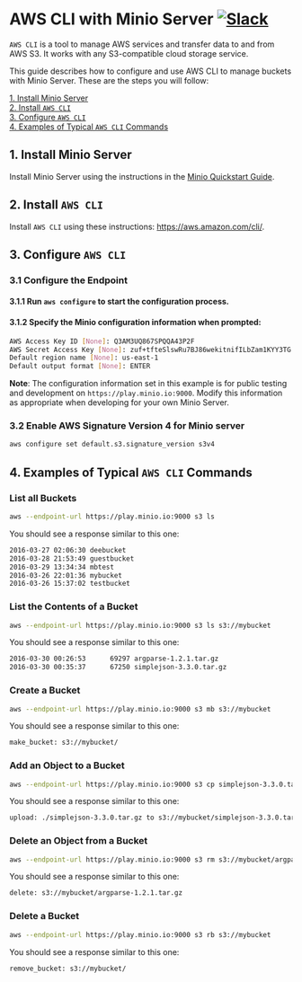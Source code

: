 # AWS CLI with Minio Server [![Slack](https://slack.minio.io/slack?type=svg)](https://slack.minio.io)

`AWS CLI` is a tool to manage AWS services and transfer data to and from AWS S3. It works with any S3-compatible cloud storage service.

This guide describes how to configure and use AWS CLI to manage buckets with Minio Server. These are the steps you will follow:

[1. Install Minio Server](#installminioserver)  
[2. Install `AWS CLI`](#installawscli)  
[3. Configure `AWS CLI`](#configureawscli)  
[4. Examples of Typical `AWS CLI` Commands](#runawsclicommands)  

## <a name="installminioserver"></a>1. Install Minio Server

Install Minio Server using the instructions in the [Minio Quickstart Guide](https://docs.minio.io).

## <a name="installawscli"></a>2. Install `AWS CLI`

Install `AWS CLI` using these instructions: <https://aws.amazon.com/cli/>.

## <a name="configureawscli"></a>3. Configure `AWS CLI`

### 3.1 Configure the Endpoint
#### 3.1.1 Run `aws configure` to start the configuration process.
#### 3.1.2 Specify the Minio configuration information when prompted:

```sh
AWS Access Key ID [None]: Q3AM3UQ867SPQQA43P2F
AWS Secret Access Key [None]: zuf+tfteSlswRu7BJ86wekitnifILbZam1KYY3TG
Default region name [None]: us-east-1
Default output format [None]: ENTER
```

**Note**: The configuration information set in this example is for public testing and development on `https://play.minio.io:9000`. Modify this information as appropriate when developing for your own Minio Server.

### 3.2 Enable **AWS Signature Version 4** for Minio server

```sh
aws configure set default.s3.signature_version s3v4
```

## <a name="runawsclicommands"></a>4. Examples of Typical `AWS CLI` Commands
### List all Buckets

```sh
aws --endpoint-url https://play.minio.io:9000 s3 ls
```

You should see a response similar to this one:

```sh
2016-03-27 02:06:30 deebucket
2016-03-28 21:53:49 guestbucket
2016-03-29 13:34:34 mbtest
2016-03-26 22:01:36 mybucket
2016-03-26 15:37:02 testbucket
```

### List the Contents of a Bucket

```sh
aws --endpoint-url https://play.minio.io:9000 s3 ls s3://mybucket
```

You should see a response similar to this one:

```sh
2016-03-30 00:26:53      69297 argparse-1.2.1.tar.gz
2016-03-30 00:35:37      67250 simplejson-3.3.0.tar.gz
```


### Create a Bucket

```sh
aws --endpoint-url https://play.minio.io:9000 s3 mb s3://mybucket
```

You should see a response similar to this one:

```sh
make_bucket: s3://mybucket/
```

### Add an Object to a Bucket

```sh
aws --endpoint-url https://play.minio.io:9000 s3 cp simplejson-3.3.0.tar.gz s3://mybucket
```

You should see a response similar to this one:

```sh
upload: ./simplejson-3.3.0.tar.gz to s3://mybucket/simplejson-3.3.0.tar.gz
```

### Delete an Object from a Bucket

```sh
aws --endpoint-url https://play.minio.io:9000 s3 rm s3://mybucket/argparse-1.2.1.tar.gz
```

You should see a response similar to this one:

```sh
delete: s3://mybucket/argparse-1.2.1.tar.gz
```

### Delete a Bucket

```sh
aws --endpoint-url https://play.minio.io:9000 s3 rb s3://mybucket
```

You should see a response similar to this one:
```sh
remove_bucket: s3://mybucket/
```


